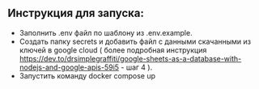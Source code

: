 ## Инструкция для запуска:

- Заполнить .env файл по шаблону из .env.example.
- Создать папку secrets и добавить файл с данными скачанными из ключей в google cloud ( более подробная инструкция https://dev.to/drsimplegraffiti/google-sheets-as-a-database-with-nodejs-and-google-apis-59i5 - шаг 4 ).
- Запустить команду docker compose up